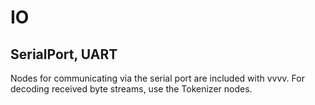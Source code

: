 # IO

## SerialPort, UART
Nodes for communicating via the serial port are included with vvvv. For decoding received byte streams, use the Tokenizer nodes.
